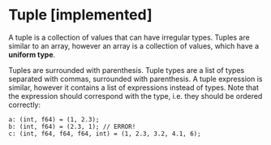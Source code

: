 # Tuple [implemented]

A tuple is a collection of values that can have irregular types. Tuples are similar
to an array, however an array is a collection of values, which have a **uniform type**.

Tuples are surrounded with parenthesis. Tuple types are a list of types
separated with commas, surrounded with parenthesis. A tuple expression is
similar, however it contains a list of expressions instead of types. Note that
the expression should correspond with the type, i.e. they should be ordered
correctly:

```
a: (int, f64) = (1, 2.3);
b: (int, f64) = (2.3, 1); // ERROR!
c: (int, f64, f64, f64, int) = (1, 2.3, 3.2, 4.1, 6);
```
